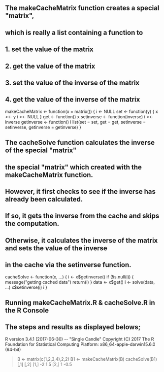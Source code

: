 ## The makeCacheMatrix function creates a special "matrix",
## which is really a list containing a function to
## 1. set the value of the matrix
## 2. get the value of the matrix
## 3. set the value of the inverse of the matrix
## 4. get the value of the inverse of the matrix

makeCacheMatrix <- function(x = matrix()) {
    i <- NULL
  set <- function(y) {
          x <<- y
          i <<- NULL
  }
  get <- function() x
  setinverse <- function(inverse) i <<- inverse
  getinverse <- function() i
  list(set = set,
       get = get,
       setinverse = setinverse,
       getinverse = getinverse)
}

## The cacheSolve function calculates the inverse of the special "matrix"
## the special "matrix" which created with the makeCacheMatrix function.
## However, it first checks to see if the inverse has already been calculated.
## If so, it gets the inverse from the cache and skips the computation.
## Otherwise, it calculates the inverse of the matrix and sets the value of the inverse
## in the cache via the setinverse function.

cacheSolve <- function(x, ...) {
  i <- x$getinverse()
  if (!is.null(i)) {
          message("getting cached data")
          return(i)
  }
  data <- x$get()
  i <- solve(data, ...)
  x$setinverse(i)
  i
}

## Running makeCacheMatrix.R & cacheSolve.R in the R Console
## The steps and results as displayed belows; 

R version 3.4.1 (2017-06-30) -- "Single Candle"
Copyright (C) 2017 The R Foundation for Statistical Computing
Platform: x86_64-apple-darwin15.6.0 (64-bit)

> B <- matrix(c(1,2,3,4),2,2)
> B1 <- makeCacheMatrix(B)
> cacheSolve(B1)
     [,1] [,2]
[1,]   -2  1.5
[2,]    1 -0.5

